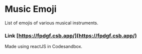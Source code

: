 # Music Emoji

List of emojis of various musical instruments.

### Link [https://fpdgf.csb.app/](https://fpdgf.csb.app/)

Made using reactJS in Codesandbox.
